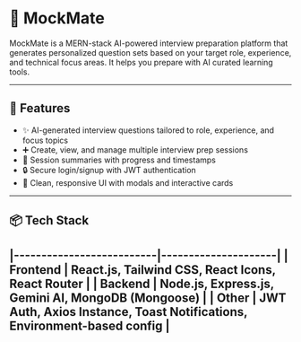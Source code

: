 # 🎯 MockMate

MockMate is a MERN-stack AI-powered interview preparation platform that generates personalized question sets based on your target role, experience, and technical focus areas. It helps you prepare with AI curated learning tools.

---

## 🚀 Features

- ✨ AI-generated interview questions tailored to role, experience, and focus topics
- ➕ Create, view, and manage multiple interview prep sessions
- 🧾 Session summaries with progress and timestamps
- 🔒 Secure login/signup with JWT authentication
- 🎨 Clean, responsive UI with modals and interactive cards

---

## 📦 Tech Stack

|--------------------------|---------------------|
| **Frontend** | React.js, Tailwind CSS, React Icons, React Router |
| **Backend** | Node.js, Express.js, Gemini AI, MongoDB (Mongoose) |
| **Other** | JWT Auth, Axios Instance, Toast Notifications, Environment-based config |
---
